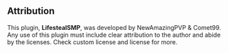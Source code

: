## Attribution
This plugin, **LifestealSMP**, was developed by NewAmazingPVP & Comet99. Any use of this plugin must include clear attribution to the author and abide by the licenses. Check custom license and license for more.
